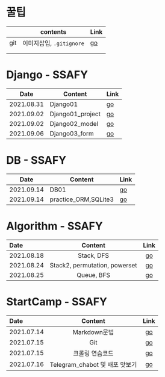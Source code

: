 # 꿀팁

|      | contents                 | Link                 |
| ---- | ------------------------ | -------------------- |
| git  | 이미지삽입, `.gitignore` | [go](./정리/꿀팁.md) |
|      |                          |                      |
|      |                          |                      |

# Django - SSAFY

| Date       | Content        | Link                   |
| ---------- | -------------- | ---------------------- |
| 2021.08.31 | Django01       | [go](./정리/장고.md)   |
| 2021.09.02 | Django01_project | [go](./정리/210902_장고실습.md) |
| 2021.09.02 | Django02_model | [go](./정리/장고02.md) |
| 2021.09.06 | Django03_form | [go](./정리/장고03.md) |

# DB - SSAFY
| Date       | Content        | Link                   |
| ---------- | -------------- | ---------------------- |
| 2021.09.14 | DB01       | [go](./정리/DB01.md) |
| 2021.09.14 | practice_ORM,SQLite3       | [go](./정리/db_01_WS.md) |
# Algorithm - SSAFY

| Date       |            Content            |           Link            |
| :--------- | :---------------------------: | :-----------------------: |
| 2021.08.18 |          Stack, DFS           |   [go](./정리/stack.md)   |
| 2021.08.24 | Stack2, permutation, powerset |  [go](./정리/stack2.md)   |
| 2021.08.25 |          Queue, BFS           | [go](./정리/Queue,BFS.md) |


# StartCamp - SSAFY 

| Date       |            Content             |               Link               |
| :--------- | :----------------------------: | :------------------------------: |
| 2021.07.14 |          Markdown문법          |   [go](./정리/markdown안내.md)   |
| 2021.07.15 |              Git               |       [go](./정리/git.md)        |
| 2021.07.15 |        크롤링 연습코드         |     [go](./python_crawling)      |
| 2021.07.16 | Telegram_chabot 및 배포 맛보기 | [go](./정리/telegram봇만들기.md) |

